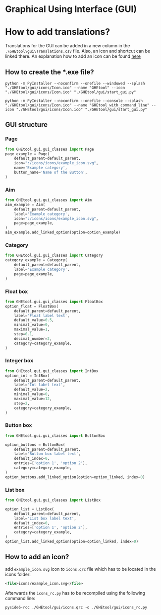 # Graphical Using Interface (GUI)

# How to add translations?

Translations for the GUI can be added in a new column in the `.\GHEtool\gui\Translations.csv` file. 
Also, an icon and shortcut can be linked there. An explanation how to add an icon can be found [here](#how-to-add-an-icon)

## How to create the *.exe file?

```
python -m PyInstaller --noconfirm --onefile --windowed --splash "./GHEtool/gui/icons/Icon.ico" --name "GHEtool" --icon "./GHEtool/gui/icons/Icon.ico" "./GHEtool/gui/start_gui.py"
```

``` 
python -m PyInstaller --noconfirm --onefile --console --splash "./GHEtool/gui/icons/Icon.ico" --name "GHEtool_with_command_line" --icon "./GHEtool/gui/icons/Icon.ico" "./GHEtool/gui/start_gui.py"
```



## GUI structure

### Page

```python
from GHEtool.gui.gui_classes import Page
page_example = Page(
    default_parent=default_parent, 
    icon=":/icons/icons/example_icon.svg",
    name='Example category',
    button_name='Name of the Button',
)
```

### Aim

```python
from GHEtool.gui.gui_classes import Aim
aim_example = Aim(
    default_parent=default_parent, 
    label='Example category',
    icon=":/icons/icons/example_icon.svg",
    page=page_example,
)
aim_example.add_linked_option(option=option_example)
```

### Category

```python
from GHEtool.gui.gui_classes import Category
category_example = Category(
    default_parent=default_parent, 
    label='Example category', 
    page=page_example,
)
```


### Float box

```python
from GHEtool.gui.gui_classes import FloatBox
option_float = FloatBox(
    default_parent=default_parent, 
    label='Float label text', 
    default_value=0.5, 
    minimal_value=0, 
    maximal_value=1,
    step=0.1,
    decimal_number=2,
    category=category_example,
)
```

### Integer box

```python
from GHEtool.gui.gui_classes import IntBox
option_int = IntBox(
    default_parent=default_parent, 
    label='Int label text', 
    default_value=2, 
    minimal_value=0, 
    maximal_value=12,
    step=2,
    category=category_example,
)
```

### Button box

```python
from GHEtool.gui.gui_classes import ButtonBox

option_buttons = ButtonBox(
    default_parent=default_parent,
    label='Button box label text',
    default_index=0,
    entries=['option 1', 'option 2'],
    category=category_example,
)
option_buttons.add_linked_option(option=option_linked, index=0)
```

### List box

```python
from GHEtool.gui.gui_classes import ListBox

option_list = ListBox(
    default_parent=default_parent,
    label='List box label text',
    default_index=0,
    entries=['option 1', 'option 2'],
    category=category_example,
)
option_list.add_linked_option(option=option_linked, index=0)
```

## How to add an icon?

add `example_icon.svg` icon to `icons.qrc` file which has to be located in the icons folder:

```xml
<file>icons/example_icon.svg</file>
```

Afterwards the `icons_rc.py` has to be recompiled using the following command line:

```
pyside6-rcc ./GHEtool/gui/icons.qrc -o ./GHEtool/gui/icons_rc.py
```